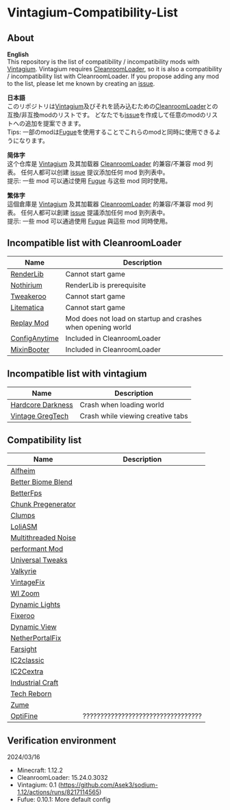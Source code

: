 # Vintagium-Compatibility-List
## About  
**English**  
This repository is the list of compatibility / incompatibility mods with [Vintagium](https://github.com/Asek3/sodium-1.12). Vintagium requires [CleanroomLoader](https://github.com/CleanroomMC/CleanroomMMC), so it is also a compatibility / incompatibility list with CleanroomLoader. If you propose adding any mod to the list, please let me known by creating an [issue](https://github.com/daizu-007/Vintagium-Compatibility-List/issues).
  
**日本語**  
このリポジトリは[Vintagium](https://github.com/Asek3/sodium-1.12)及びそれを読み込むための[CleanroomLoader](https://github.com/CleanroomMC/CleanroomMMC)との互換/非互換modのリストです。
どなたでも[issue](https://github.com/daizu-007/Vintagium-Compatibility-List/issues)を作成して任意のmodのリストへの追加を提案できます。  
Tips: 一部のmodは[Fugue](https://github.com/CleanroomMC/Fugue)を使用することでこれらのmodと同時に使用できるようになります。  
  
**简体字**  
这个仓库是 [Vintagium](https://github.com/Asek3/sodium-1.12) 及其加载器 [CleanroomLoader](https://github.com/CleanroomMC/CleanroomMMC) 的兼容/不兼容 mod 列表。 任何人都可以创建 [issue](https://github.com/daizu-007/Vintagium-Compatibility-List/issues) 提议添加任何 mod 到列表中。  
提示: 一些 mod 可以通过使用 [Fugue](https://github.com/CleanroomMC/Fugue) 与这些 mod 同时使用。 
  
**繁体字**  
這個倉庫是 [Vintagium](https://github.com/Asek3/sodium-1.12) 及其加載器 [CleanroomLoader](https://github.com/CleanroomMC/CleanroomMMC) 的兼容/不兼容 mod 列表。 任何人都可以創建 [issue](https://github.com/daizu-007/Vintagium-Compatibility-List/issues) 提議添加任何 mod 到列表中。  
提示: 一些 mod 可以通過使用 [Fugue](https://github.com/CleanroomMC/Fugue) 與這些 mod 同時使用。  
  
## Incompatible list with CleanroomLoader
|Name|Description|
|----|----|
|[RenderLib](https://www.curseforge.com/minecraft/mc-mods/renderlib)|Cannot start game|
|[Nothirium](https://www.curseforge.com/minecraft/mc-mods/nothirium)|RenderLib is prerequisite|
|[Tweakeroo](https://masa.dy.fi/mcmods/client_mods/)|Cannot start game|
|[Litematica](https://masa.dy.fi/mcmods/client_mods/)|Cannot start game|
|[Replay Mod](https://www.replaymod.com/)|Mod does not load on startup and crashes when opening world|
|[ConfigAnytime](https://www.curseforge.com/minecraft/mc-mods/configanytime)|Included in CleanroomLoader|
|[MixinBooter](https://www.curseforge.com/minecraft/mc-mods/mixin-booter)|Included in CleanroomLoader|
  
## Incompatible list with vintagium
|Name|Description|
|----|----|
|[Hardcore Darkness](https://www.curseforge.com/minecraft/mc-mods/hardcore-darkness)|Crash when loading world|
|[Vintage GregTech](https://www.curseforge.com/minecraft/mc-mods/vintage-gregtech)|Crash while viewing creative tabs|
  
## Compatibility list
|Name|Description|
|----|----|
|[Alfheim](https://www.curseforge.com/minecraft/mc-mods/alfheim-lighting-engine)||
|[Better Biome Blend](https://github.com/FionaTheMortal/better-biome-blend)||
|[BetterFps](https://www.curseforge.com/minecraft/mc-mods/betterfps)||
|[Chunk Pregenerator](https://www.curseforge.com/projects/267193)||
|[Clumps](https://www.curseforge.com/projects/256717)||
|[LoliASM](https://www.curseforge.com/projects/460609)||
|[Multithreaded Noise](https://www.curseforge.com/minecraft/mc-mods/multithreaded-noise)||
|[performant Mod](https://www.curseforge.com/projects/354143)||
|[Universal Tweaks](https://www.curseforge.com/projects/705000)||
|[Valkyrie](https://www.curseforge.com/projects/874067)||
|[VintageFix](https://www.curseforge.com/projects/871198)||
|[WI Zoom](https://www.curseforge.com/projects/349630)||
|[Dynamic Lights](https://www.curseforge.com/projects/227874)||
|[Fixeroo](https://www.curseforge.com/minecraft/mc-mods/xp-orb-clump)||
|[Dynamic View](https://www.curseforge.com/minecraft/mc-mods/dynamic-view)||
|[NetherPortalFix](https://www.curseforge.com/minecraft/mc-mods/netherportalfix)||
|[Farsight](https://www.curseforge.com/minecraft/mc-mods/farsight)||
|[IC2classic](https://www.curseforge.com/minecraft/mc-mods/ic2-classic)||
|[IC2Cextra](https://www.curseforge.com/minecraft/mc-mods/ic2c-extras)||
|[Industrial Craft](https://www.curseforge.com/minecraft/mc-mods/industrial-craft)||
|[Tech Reborn](https://www.curseforge.com/minecraft/mc-mods/techreborn)||
|[Zume](https://www.curseforge.com/minecraft/mc-mods/zume)||
|[OptiFine](https://optifine.net/)|??????????????????????????????????|
  
## Verification environment
2024/03/16
- Minecraft: 1.12.2
- CleanroomLoader: 15.24.0.3032
- Vintagium: 0.1 (https://github.com/Asek3/sodium-1.12/actions/runs/8217114565)
- Fufue: 0.10.1: More default config
  


